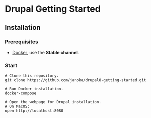 # Drupal Getting Started

## Installation

### Prerequisites

- [Docker](https://docs.docker.com/engine/installation/), use the **Stable channel**.

### Start

````
# Clone this repository.
git clone https://github.com/janoka/drupal8-getting-started.git

# Run Docker installation.
docker-compose 

# Open the webpage for Drupal installation.
# On MacOS:
open http://localhost:8080
````

